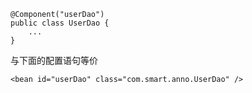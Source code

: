 ```
@Component("userDao")
public class UserDao {
    ...
}
```
与下面的配置语句等价
```
<bean id="userDao" class="com.smart.anno.UserDao" />
```


